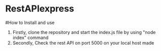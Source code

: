 # RestAPIexpress

#How to Install and use

1. Firstly, clone the repository and start the index.js file by using "node index" command
2. Secondly, Check the rest API on port 5000 on your local host made
